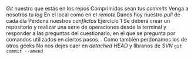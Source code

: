 *Git* nuestro que estás en los repos 
Comprimidos sean tus *commits* 
Venga a nosotros tu *log* 
En el local como en el *remote* 
Danos hoy nuestro *pull* de cada día 
Perdona nuestros *conflictos* 
Ejercicio 1 
Se deberá crear un repositorio y realizar una serie de operaciones desde la terminal y responder
a las preguntas del cuestionario, en el que se pregunta por comandos utilizados en ciertos pasos.
. 
Como también perdonamos los de otros geeks 
No nos dejes caer en *detached HEAD* 
y líbranos de *SVN* 
`git commit --amend`
